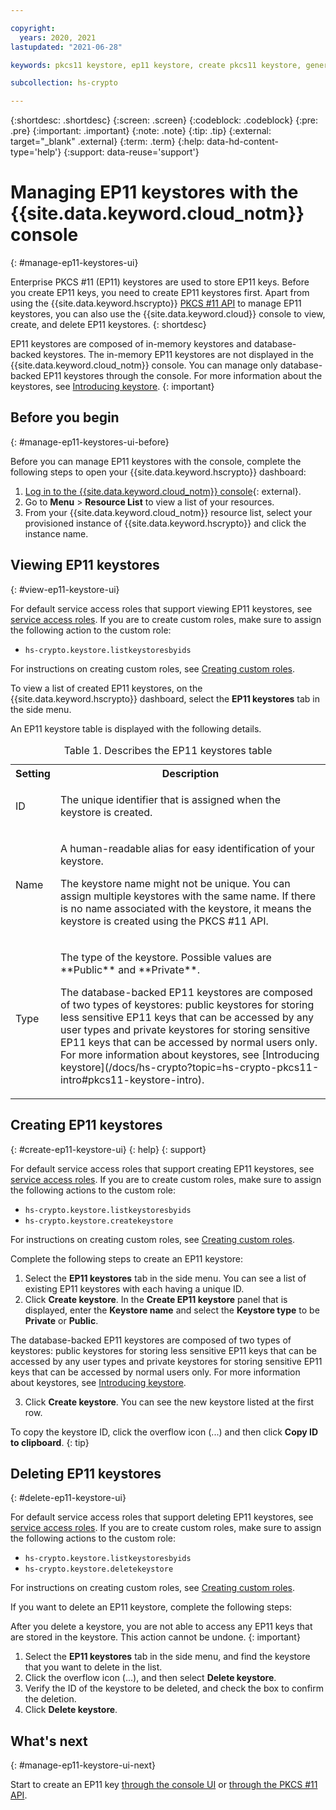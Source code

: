 ```yaml
---

copyright:
  years: 2020, 2021
lastupdated: "2021-06-28"

keywords: pkcs11 keystore, ep11 keystore, create pkcs11 keystore, generate pkcs11 keystore, view ep11 keystore, delete ep11 keystore, view pkcs11 keystore

subcollection: hs-crypto

---
```



{:shortdesc: .shortdesc}
{:screen: .screen}
{:codeblock: .codeblock}
{:pre: .pre}
{:important: .important}
{:note: .note}
{:tip: .tip}
{:external: target="_blank" .external}
{:term: .term}
{:help: data-hd-content-type='help'}
{:support: data-reuse='support'}

# Managing EP11 keystores with the {{site.data.keyword.cloud_notm}} console
{: #manage-ep11-keystores-ui}

Enterprise PKCS #11 (EP11) keystores are used to store EP11 keys. Before you create EP11 keys, you need to create EP11 keystores first. Apart from using the {{site.data.keyword.hscrypto}} [PKCS #11 API](/docs/hs-crypto?topic=hs-crypto-set-up-pkcs-api) to manage EP11 keystores, you can also use the {{site.data.keyword.cloud}} console to view, create, and delete EP11 keystores.
{: shortdesc}

EP11 keystores are composed of in-memory keystores and database-backed keystores. The in-memory EP11 keystores are not displayed in the {{site.data.keyword.cloud_notm}} console. You can manage only database-backed EP11 keystores through the console. For more information about the keystores, see [Introducing keystore](/docs/hs-crypto?topic=hs-crypto-pkcs11-intro#pkcs11-keystore-intro).
{: important}

## Before you begin
{: #manage-ep11-keystores-ui-before}

Before you can manage EP11 keystores with the console, complete the following steps to open your {{site.data.keyword.hscrypto}} dashboard:

1. [Log in to the {{site.data.keyword.cloud_notm}} console](https://cloud.ibm.com/login){: external}.
2. Go to **Menu** &gt; **Resource List** to view a list of your resources.
3. From your {{site.data.keyword.cloud_notm}} resource list, select your provisioned instance of {{site.data.keyword.hscrypto}} and click the instance name.

## Viewing EP11 keystores
{: #view-ep11-keystore-ui}

For default service access roles that support viewing EP11 keystores, see [service access roles](/docs/hs-crypto?topic=hs-crypto-manage-access#service-access-roles). If you are to create custom roles, make sure to assign the following action to the custom role:

* `hs-crypto.keystore.listkeystoresbyids`

For instructions on creating custom roles, see [Creating custom roles](/docs/account?topic=account-custom-roles).

To view a list of created EP11 keystores, on the {{site.data.keyword.hscrypto}} dashboard, select the **EP11 keystores** tab in the side menu.

An EP11 keystore table is displayed with the following details.

<table>
<tr>
  <th>Setting</th>
  <th>Description</th>
</tr>
<tr>
  <td>ID</td>
  <td>
    <p>The unique identifier that is assigned when the keystore is created.</p>
  </td>
</tr>
<tr>
  <td>Name</td>
  <td>
    <p>A human-readable alias for easy identification of your keystore.</p>
    <p>The keystore name might not be unique. You can assign multiple keystores with the same name. If there is no name associated with the keystore, it means the keystore is created using the PKCS #11 API.</p>
  </td>
</tr>
<tr>
  <td>Type</td>
  <td>
    <p>The type of the keystore. Possible values are **Public** and **Private**.</p>
    <p>The database-backed EP11 keystores are composed of two types of keystores: public keystores for storing less sensitive EP11 keys that can be accessed by any user types and private keystores for storing sensitive EP11 keys that can be accessed by normal users only. For more information about keystores, see [Introducing keystore](/docs/hs-crypto?topic=hs-crypto-pkcs11-intro#pkcs11-keystore-intro).</p>
  </td>
</tr>
    <caption>Table 1. Describes the EP11 keystores table</caption>
</table>

## Creating EP11 keystores
{: #create-ep11-keystore-ui}
{: help}
{: support}

For default service access roles that support creating EP11 keystores, see [service access roles](/docs/hs-crypto?topic=hs-crypto-manage-access#service-access-roles). If you are to create custom roles, make sure to assign the following actions to the custom role:

* `hs-crypto.keystore.listkeystoresbyids`
* `hs-crypto.keystore.createkeystore`

For instructions on creating custom roles, see [Creating custom roles](/docs/account?topic=account-custom-roles).

Complete the following steps to create an EP11 keystore:

1. Select the **EP11 keystores** tab in the side menu. You can see a list of existing EP11 keystores with each having a unique ID.
2. Click **Create keystore**. In the **Create EP11 keystore** panel that is displayed, enter the **Keystore name** and select the **Keystore type** to be **Private** or **Public**.

  The database-backed EP11 keystores are composed of two types of keystores: public keystores for storing less sensitive EP11 keys that can be accessed by any user types and private keystores for storing sensitive EP11 keys that can be accessed by normal users only. For more information about keystores, see [Introducing keystore](/docs/hs-crypto?topic=hs-crypto-pkcs11-intro#pkcs11-keystore-intro).

3. Click **Create keystore**. You can see the new keystore listed at the first row.

  To copy the keystore ID, click the overflow icon (...) and then click **Copy ID to clipboard**.
  {: tip}

## Deleting EP11 keystores
{: #delete-ep11-keystore-ui}

For default service access roles that support deleting EP11 keystores, see [service access roles](/docs/hs-crypto?topic=hs-crypto-manage-access#service-access-roles). If you are to create custom roles, make sure to assign the following actions to the custom role:

* `hs-crypto.keystore.listkeystoresbyids`
* `hs-crypto.keystore.deletekeystore`

For instructions on creating custom roles, see [Creating custom roles](/docs/account?topic=account-custom-roles).

If you want to delete an EP11 keystore, complete the following steps:

After you delete a keystore, you are not able to access any EP11 keys that are stored in the keystore. This action cannot be undone.
{: important}

1. Select the **EP11 keystores** tab in the side menu, and find the keystore that you want to delete in the list.
2. Click the overflow icon (...), and then select **Delete keystore**.
3. Verify the ID of the keystore to be deleted, and check the box to confirm the deletion.
4. Click **Delete keystore**.

## What's next
{: #manage-ep11-keystore-ui-next}

Start to create an EP11 key [through the console UI](/docs/hs-crypto?topic=hs-crypto-create-ep11-key-ui) or [through the PKCS #11 API](/docs/hs-crypto?topic=hs-crypto-set-up-pkcs-api).
